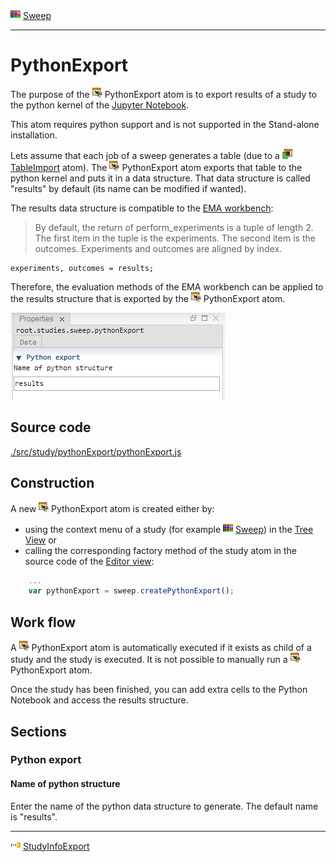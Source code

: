 ![](../../../../icons/sweep.png) [Sweep](../sweep/sweep.md)

----

# PythonExport
  
The purpose of the ![](../../../../icons/pythonExport.png) PythonExport atom is to export results of a study to the python kernel of the [Jupyter Notebook](../../../installation/jupyterInstallation.md). 

This atom requires python support and is not supported in the Stand-alone installation.

Lets assume that each job of a sweep generates a table (due to a ![](../../../../icons/tableImport.png) [TableImport](../../model/tableImport/tableImport.md) atom). The ![](../../../../icons/pythonExport.png) PythonExport atom exports that table to the python kernel and puts it in a data structure. That data structure is called "results" by default (its name can be modified if wanted).

The results data structure is compatible to the [EMA workbench](https://emaworkbench.readthedocs.io/en/latest/indepth_tutorial/general-introduction.html?highlight=results#Processing-the-results-of-the-experiments):

>By default, the return of perform_experiments is a tuple of length 2. The first item in the tuple is the experiments. The second item is the outcomes. Experiments and outcomes are aligned by index. 

```
experiments, outcomes = results;
```

Therefore, the evaluation methods of the EMA workbench can be applied to the results structure that is exported by the ![](../../../../icons/pythonExport.png) PythonExport atom.

![](../../../images/pythonExport.png)
		
## Source code

[./src/study/pythonExport/pythonExport.js](../../../../src/study/pythonExport/pythonExport.js)

## Construction
		
A new ![](../../../../icons/pythonExport.png) PythonExport atom is created either by: 

* using the context menu of a study (for example ![](../../../../icons/sweep.png) [Sweep](../sweep/sweep.md)) in the [Tree View](../../../views/treeView.md) or
* calling the corresponding factory method of the study atom in the source code of the [Editor view](../../../views/editorView.md):

```javascript
    ...
    var pythonExport = sweep.createPythonExport();	     
```

## Work flow	

A ![](../../../../icons/pythonExport.png) PythonExport atom is automatically executed if it exists as child of a study and the study is executed. It is not possible to manually run a ![](../../../../icons/pythonExport.png) PythonExport atom.

Once the study has been finished, you can add extra cells to the Python Notebook and access the results structure. 
      
## Sections

### Python export

#### Name of python structure

Enter the name of the python data structure to generate. The default name is "results".

----

![](../../../../icons/studyInfoExport.png) [StudyInfoExport](../studyInfoExport/studyInfoExport.md)
